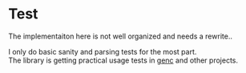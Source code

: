 # Test

The implementaiton here is not well organized and needs a rewrite..

I only do basic sanity and parsing tests for the most part.  
The library is getting practical usage tests in [genc](https://github.com/Ed94/genc) and other projects.
